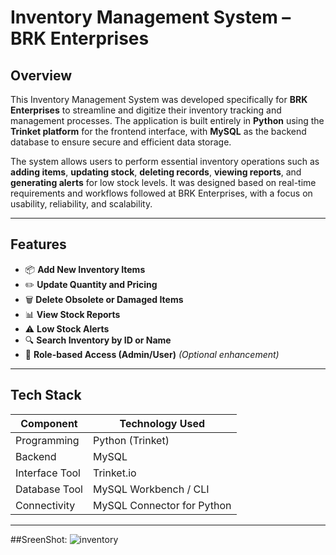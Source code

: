 # Inventory Management System – BRK Enterprises

## Overview

This Inventory Management System was developed specifically for **BRK Enterprises** to streamline and digitize their inventory tracking and management processes. The application is built entirely in **Python** using the **Trinket platform** for the frontend interface, with **MySQL** as the backend database to ensure secure and efficient data storage.

The system allows users to perform essential inventory operations such as **adding items**, **updating stock**, **deleting records**, **viewing reports**, and **generating alerts** for low stock levels. It was designed based on real-time requirements and workflows followed at BRK Enterprises, with a focus on usability, reliability, and scalability.

---

## Features

- 📦 **Add New Inventory Items**
- ✏️ **Update Quantity and Pricing**
- 🗑️ **Delete Obsolete or Damaged Items**
- 📊 **View Stock Reports**
- ⚠️ **Low Stock Alerts**
- 🔍 **Search Inventory by ID or Name**
- 🔐 **Role-based Access (Admin/User)** *(Optional enhancement)*

---

## Tech Stack

| Component      | Technology Used                  |
|----------------|----------------------------------|
| Programming    | Python (Trinket)                 |
| Backend        | MySQL                            |
| Interface Tool | Trinket.io                       |
| Database Tool  | MySQL Workbench / CLI            |
| Connectivity   | MySQL Connector for Python       |

---
##SreenShot:
![inventory](https://github.com/user-attachments/assets/1d48a64f-aeec-4f69-9a7b-d1155ba0ee7e)

